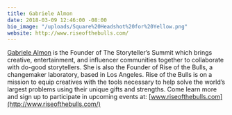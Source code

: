 ```yaml
---
title: Gabriele Almon
date: 2018-03-09 12:46:00 -08:00
bio_image: "/uploads/Square%20Headshot%20for%20Yellow.png"
website: http://www.riseofthebulls.com/
---
```


[Gabriele Almon](https://www.instagram.com/GabrieleAlmon/) is the Founder of The Storyteller’s Summit which brings creative, entertainment, and influencer communities together to collaborate with do-good storytellers. She is also the Founder of Rise of the Bulls, a changemaker laboratory, based in Los Angeles. Rise of the Bulls is on a mission to equip creatives with the tools necessary to help solve the world’s largest problems using their unique gifts and strengths. Come learn more and sign up to participate in upcoming events at: [www.riseofthebulls.com](http://www.riseofthebulls.com/)